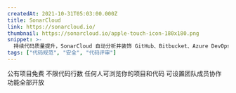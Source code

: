 ```yaml
---
createdAt: 2021-10-31T05:03:00.000Z
title: SonarCloud
link: https://sonarcloud.io/
thumbnail: https://sonarcloud.io/apple-touch-icon-180x180.png
snippet: >-
  持续代码质量提升，SonarCloud 自动分析并装饰 GitHub、Bitbucket、Azure DevOps、GitLab 上的主流语言 PR。
tags: ["代码规范", "安全", "代码评审"]
---
```

公有项目免费
不限代码行数
任何人可浏览你的项目和代码
可设置团队成员协作
功能全部开放